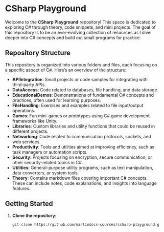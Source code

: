 # CSharp Playground

Welcome to the **CSharp Playground** repository! This space is dedicated to exploring C# through theory, code snippets, and mini projects. The goal of this repository is to be an ever-evolving collection of resources as I dive deeper into C# concepts and build out small programs for practice.

## Repository Structure

This repository is organized into various folders and files, each focusing on a specific aspect of C#. Here’s an overview of the structure:

- **APIIntegration**: Small projects or code samples for integrating with third-party APIs.
- **DataAccess**: Code related to databases, file handling, and data storage.
- **EducationalDemos**: Demonstrations of fundamental C# concepts and practices, often used for learning purposes.
- **FileHandling**: Exercises and examples related to file input/output operations.
- **Games**: Fun mini-games or prototypes using C# game development frameworks like Unity.
- **Libraries**: Custom libraries and utility functions that could be reused in different projects.
- **Networking**: Code related to communication protocols, sockets, and web services.
- **Productivity**: Tools and utilities aimed at improving efficiency, such as task managers or automation scripts.
- **Security**: Projects focusing on encryption, secure communication, or other security-related topics in C#.
- **Utilities**: General-purpose utility programs, such as text manipulation, data converters, or system tools.
- **Theory**: Contains markdown files covering important C# concepts. These can include notes, code explanations, and insights into language features.

## Getting Started

1. **Clone the repository**:
   ```bash
   git clone https://github.com/martindocs-courses/csharp-playground.git
   ```
